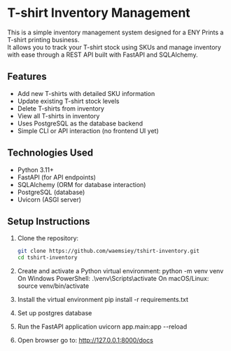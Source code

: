 # T-shirt Inventory Management 

This is a simple inventory management system designed for a ENY Prints a T-shirt printing business.  
It allows you to track your T-shirt stock using SKUs and manage inventory with ease through a REST API built with FastAPI and SQLAlchemy.  

## Features

- Add new T-shirts with detailed SKU information  
- Update existing T-shirt stock levels  
- Delete T-shirts from inventory  
- View all T-shirts in inventory  
- Uses PostgreSQL as the database backend  
- Simple CLI or API interaction (no frontend UI yet)  

## Technologies Used

- Python 3.11+  
- FastAPI (for API endpoints)  
- SQLAlchemy (ORM for database interaction)  
- PostgreSQL (database)  
- Uvicorn (ASGI server)  

## Setup Instructions

1. Clone the repository:  
   ```bash
   git clone https://github.com/waemsiey/tshirt-inventory.git
   cd tshirt-inventory
2. Create and activate a Python virtual environment:
   python -m venv venv
   On Windows PowerShell:
  .\venv\Scripts\activate
   On macOS/Linux:
   source venv/bin/activate

4. Install the virtual environment
     pip install -r requirements.txt

5. Set up postgres database

6. Run the FastAPI application
    uvicorn app.main:app --reload
7. Open browser go to:
   http://127.0.0.1:8000/docs
